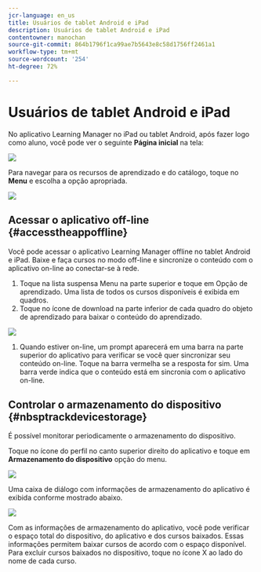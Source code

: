 ```yaml
---
jcr-language: en_us
title: Usuários de tablet Android e iPad
description: Usuários de tablet Android e iPad
contentowner: manochan
source-git-commit: 864b1796f1ca99ae7b5643e8c58d1756ff2461a1
workflow-type: tm+mt
source-wordcount: '254'
ht-degree: 72%

---
```




# Usuários de tablet Android e iPad

No aplicativo Learning Manager no iPad ou tablet Android, após fazer logo como aluno, você pode ver o seguinte **Página inicial** na tela:

![](assets/screenshot-2015-08-07-12-24-40-e1439211134842.png)

Para navegar para os recursos de aprendizado e do catálogo, toque no **Menu** e escolha a opção apropriada.

![](assets/menu-ipad.png)

## Acessar o aplicativo off-line {#accesstheappoffline}

Você pode acessar o aplicativo Learning Manager offline no tablet Android e iPad. Baixe e faça cursos no modo off-line e sincronize o conteúdo com o aplicativo on-line ao conectar-se à rede.

1. Toque na lista suspensa Menu na parte superior e toque em Opção de aprendizado. Uma lista de todos os cursos disponíveis é exibida em quadros.
1. Toque no ícone de download na parte inferior de cada quadro do objeto de aprendizado para baixar o conteúdo do aprendizado.

![](assets/download-ipad.png)

1. Quando estiver on-line, um prompt aparecerá em uma barra na parte superior do aplicativo para verificar se você quer sincronizar seu conteúdo on-line. Toque na barra vermelha se a resposta for sim. Uma barra verde indica que o conteúdo está em sincronia com o aplicativo on-line.

## Controlar o armazenamento do dispositivo {#nbsptrackdevicestorage}

É possível monitorar periodicamente o armazenamento do dispositivo.

Toque no ícone do perfil no canto superior direito do aplicativo e toque em **Armazenamento do dispositivo** opção do menu.

![](assets/app-device-storage.png)

Uma caixa de diálogo com informações de armazenamento do aplicativo é exibida conforme mostrado abaixo.

![](assets/app-storage.png)

Com as informações de armazenamento do aplicativo, você pode verificar o espaço total do dispositivo, do aplicativo e dos cursos baixados. Essas informações permitem baixar cursos de acordo com o espaço disponível. Para excluir cursos baixados no dispositivo, toque no ícone X ao lado do nome de cada curso.
